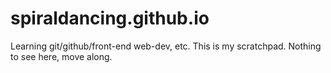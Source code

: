 # spiraldancing.github.io

Learning git/github/front-end web-dev, etc.  This is my scratchpad.  Nothing to see here, move along.

